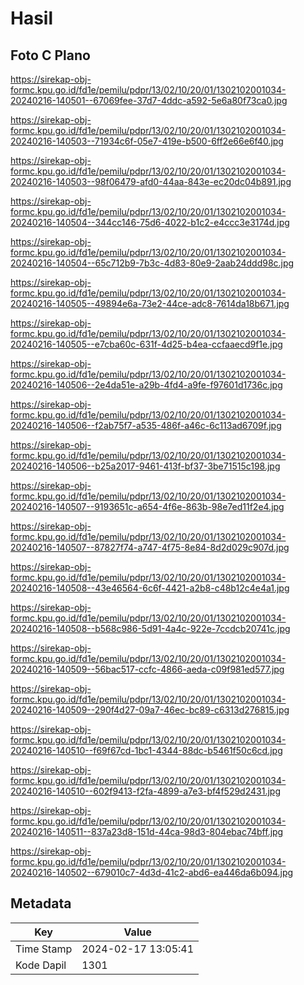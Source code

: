 # Hasil

## Foto C Plano

https://sirekap-obj-formc.kpu.go.id/fd1e/pemilu/pdpr/13/02/10/20/01/1302102001034-20240216-140501--67069fee-37d7-4ddc-a592-5e6a80f73ca0.jpg

https://sirekap-obj-formc.kpu.go.id/fd1e/pemilu/pdpr/13/02/10/20/01/1302102001034-20240216-140503--71934c6f-05e7-419e-b500-6ff2e66e6f40.jpg

https://sirekap-obj-formc.kpu.go.id/fd1e/pemilu/pdpr/13/02/10/20/01/1302102001034-20240216-140503--98f06479-afd0-44aa-843e-ec20dc04b891.jpg

https://sirekap-obj-formc.kpu.go.id/fd1e/pemilu/pdpr/13/02/10/20/01/1302102001034-20240216-140504--344cc146-75d6-4022-b1c2-e4ccc3e3174d.jpg

https://sirekap-obj-formc.kpu.go.id/fd1e/pemilu/pdpr/13/02/10/20/01/1302102001034-20240216-140504--65c712b9-7b3c-4d83-80e9-2aab24ddd98c.jpg

https://sirekap-obj-formc.kpu.go.id/fd1e/pemilu/pdpr/13/02/10/20/01/1302102001034-20240216-140505--49894e6a-73e2-44ce-adc8-7614da18b671.jpg

https://sirekap-obj-formc.kpu.go.id/fd1e/pemilu/pdpr/13/02/10/20/01/1302102001034-20240216-140505--e7cba60c-631f-4d25-b4ea-ccfaaecd9f1e.jpg

https://sirekap-obj-formc.kpu.go.id/fd1e/pemilu/pdpr/13/02/10/20/01/1302102001034-20240216-140506--2e4da51e-a29b-4fd4-a9fe-f97601d1736c.jpg

https://sirekap-obj-formc.kpu.go.id/fd1e/pemilu/pdpr/13/02/10/20/01/1302102001034-20240216-140506--f2ab75f7-a535-486f-a46c-6c113ad6709f.jpg

https://sirekap-obj-formc.kpu.go.id/fd1e/pemilu/pdpr/13/02/10/20/01/1302102001034-20240216-140506--b25a2017-9461-413f-bf37-3be71515c198.jpg

https://sirekap-obj-formc.kpu.go.id/fd1e/pemilu/pdpr/13/02/10/20/01/1302102001034-20240216-140507--9193651c-a654-4f6e-863b-98e7ed11f2e4.jpg

https://sirekap-obj-formc.kpu.go.id/fd1e/pemilu/pdpr/13/02/10/20/01/1302102001034-20240216-140507--87827f74-a747-4f75-8e84-8d2d029c907d.jpg

https://sirekap-obj-formc.kpu.go.id/fd1e/pemilu/pdpr/13/02/10/20/01/1302102001034-20240216-140508--43e46564-6c6f-4421-a2b8-c48b12c4e4a1.jpg

https://sirekap-obj-formc.kpu.go.id/fd1e/pemilu/pdpr/13/02/10/20/01/1302102001034-20240216-140508--b568c986-5d91-4a4c-922e-7ccdcb20741c.jpg

https://sirekap-obj-formc.kpu.go.id/fd1e/pemilu/pdpr/13/02/10/20/01/1302102001034-20240216-140509--56bac517-ccfc-4866-aeda-c09f981ed577.jpg

https://sirekap-obj-formc.kpu.go.id/fd1e/pemilu/pdpr/13/02/10/20/01/1302102001034-20240216-140509--290f4d27-09a7-46ec-bc89-c6313d276815.jpg

https://sirekap-obj-formc.kpu.go.id/fd1e/pemilu/pdpr/13/02/10/20/01/1302102001034-20240216-140510--f69f67cd-1bc1-4344-88dc-b5461f50c6cd.jpg

https://sirekap-obj-formc.kpu.go.id/fd1e/pemilu/pdpr/13/02/10/20/01/1302102001034-20240216-140510--602f9413-f2fa-4899-a7e3-bf4f529d2431.jpg

https://sirekap-obj-formc.kpu.go.id/fd1e/pemilu/pdpr/13/02/10/20/01/1302102001034-20240216-140511--837a23d8-151d-44ca-98d3-804ebac74bff.jpg

https://sirekap-obj-formc.kpu.go.id/fd1e/pemilu/pdpr/13/02/10/20/01/1302102001034-20240216-140502--679010c7-4d3d-41c2-abd6-ea446da6b094.jpg


## Metadata

| Key        | Value               |
| ---------- | ------------------- |
| Time Stamp | 2024-02-17 13:05:41 |
| Kode Dapil | 1301                |



